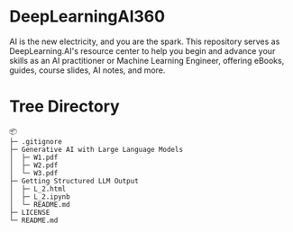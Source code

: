 # DeepLearningAI360

AI is the new electricity, and you are the spark. This repository serves as DeepLearning.AI's resource center to help you begin and advance your skills as an AI practitioner or Machine Learning Engineer, offering eBooks, guides, course slides, AI notes, and more.

# Tree Directory

```
📦 
├─ .gitignore
├─ Generative AI with Large Language Models
│  ├─ W1.pdf
│  ├─ W2.pdf
│  └─ W3.pdf
├─ Getting Structured LLM Output
│  ├─ L_2.html
│  ├─ L_2.ipynb
│  └─ README.md
├─ LICENSE
└─ README.md
```

